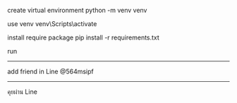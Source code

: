 create virtual environment
python -m venv venv

use venv
venv\Scripts\activate

install require package
pip install -r requirements.txt

run


---------------
add friend in Line
@564msipf

---------------
คุยผ่าน Line
